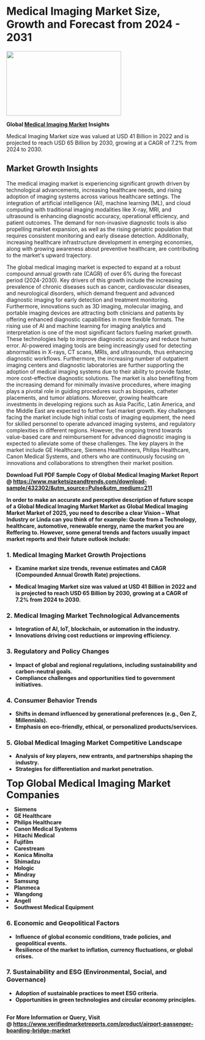 <H1>Medical Imaging Market Size, Growth and Forecast from 2024 - 2031</H1><img class="aligncenter size-medium wp-image-584254" src="https://thirdeyenews.in/wp-content/uploads/2024/09/Global-Market-Research-300x168.jpeg" alt="" width="300" height="168" /><p><strong>Global&nbsp;<a href="https://www.marketsizeandtrends.com/download-sample/432302/&amp;utm_source=Pulse&amp;utm_medium=211">Medical Imaging Market</a> Insights</strong></p><p>Medical Imaging Market size was valued at USD 41 Billion in 2022 and is projected to reach USD 65 Billion by 2030, growing at a CAGR of 7.2% from 2024 to 2030.</p><p><h2>Market Growth Insights</h2> <p>The medical imaging market is experiencing significant growth driven by technological advancements, increasing healthcare needs, and rising adoption of imaging systems across various healthcare settings. The integration of artificial intelligence (AI), machine learning (ML), and cloud computing with traditional imaging modalities like X-ray, MRI, and ultrasound is enhancing diagnostic accuracy, operational efficiency, and patient outcomes. The demand for non-invasive diagnostic tools is also propelling market expansion, as well as the rising geriatric population that requires consistent monitoring and early disease detection. Additionally, increasing healthcare infrastructure development in emerging economies, along with growing awareness about preventive healthcare, are contributing to the market's upward trajectory.</p> <p><strong></strong></p> <p>The global medical imaging market is expected to expand at a robust compound annual growth rate (CAGR) of over 6% during the forecast period (2024-2030). Key drivers of this growth include the increasing prevalence of chronic diseases such as cancer, cardiovascular diseases, and neurological disorders, which demand frequent and advanced diagnostic imaging for early detection and treatment monitoring. Furthermore, innovations such as 3D imaging, molecular imaging, and portable imaging devices are attracting both clinicians and patients by offering enhanced diagnostic capabilities in more flexible formats. The rising use of AI and machine learning for imaging analytics and interpretation is one of the most significant factors fueling market growth. These technologies help to improve diagnostic accuracy and reduce human error. AI-powered imaging tools are being increasingly used for detecting abnormalities in X-rays, CT scans, MRIs, and ultrasounds, thus enhancing diagnostic workflows. Furthermore, the increasing number of outpatient imaging centers and diagnostic laboratories are further supporting the adoption of medical imaging systems due to their ability to provide faster, more cost-effective diagnostic solutions. The market is also benefiting from the increasing demand for minimally invasive procedures, where imaging plays a pivotal role in guiding procedures such as biopsies, catheter placements, and tumor ablations. Moreover, growing healthcare investments in developing regions such as Asia Pacific, Latin America, and the Middle East are expected to further fuel market growth. Key challenges facing the market include high initial costs of imaging equipment, the need for skilled personnel to operate advanced imaging systems, and regulatory complexities in different regions. However, the ongoing trend towards value-based care and reimbursement for advanced diagnostic imaging is expected to alleviate some of these challenges. The key players in the market include GE Healthcare, Siemens Healthineers, Philips Healthcare, Canon Medical Systems, and others who are continuously focusing on innovations and collaborations to strengthen their market position. <p><strong></p><p><span class=""><strong>Download Full PDF Sample Copy of Global Medical Imaging Market Report</strong> @ <a href="https://www.marketsizeandtrends.com/download-sample/432302/&amp;utm_source=Pulse&amp;utm_medium=211" target="_blank">https://www.marketsizeandtrends.com/download-sample/432302/&amp;utm_source=Pulse&amp;utm_medium=211</a></span></p><p>In order to make an accurate and perceptive description of future scope of a Global&nbsp;Medical Imaging Market Market as Global&nbsp;Medical Imaging Market Market of 2025, you need to describe a clear Vision &ndash; What Industry or Linda can you think of for example: Quote from a Technology, healthcare, automotive, renewable energy, name the market you are Reffering to. However, some general trends and factors usually impact market reports and their future outlook include:</p><h3>1.&nbsp;<strong>Medical Imaging Market Growth Projections</strong></h3><ul><li>Examine market size trends, revenue estimates and CAGR (Compounded Annual Growth Rate) projections.</li><li><p>Medical Imaging Market size was valued at USD 41 Billion in 2022 and is projected to reach USD 65 Billion by 2030, growing at a CAGR of 7.2% from 2024 to 2030.</p></li></ul><h3>2.&nbsp;<strong>Medical Imaging Market Technological Advancements</strong></h3><ul><li>Integration of AI, IoT, blockchain, or automation in the industry.</li><li>Innovations driving cost reductions or improving efficiency.</li></ul><h3>3.&nbsp;<strong>Regulatory and Policy Changes</strong></h3><ul><li>Impact of global and regional regulations, including sustainability and carbon-neutral goals.</li><li>Compliance challenges and opportunities tied to government initiatives.</li></ul><h3>4.&nbsp;<strong>Consumer Behavior Trends</strong></h3><ul><li>Shifts in demand influenced by generational preferences (e.g., Gen Z, Millennials).</li><li>Emphasis on eco-friendly, ethical, or personalized products/services.</li></ul><h3>5.&nbsp;<strong>Global Medical Imaging Market Competitive Landscape</strong></h3><ul><li>Analysis of key players, new entrants, and partnerships shaping the industry.</li><li>Strategies for differentiation and market penetration.</li></ul><p data-pm-slice="1 1 []"><span style="color: inherit; font-family: inherit; font-size: 25px;">Top Global Medical Imaging Market Companies</span></p><div class="" data-test-id=""><p><li>Siemens</li><li> GE Healthcare</li><li> Philips Healthcare</li><li> Canon Medical Systems</li><li> Hitachi Medical</li><li> Fujifilm</li><li> Carestream</li><li> Konica Minolta</li><li> Shimadzu</li><li> Hologic</li><li> Mindray</li><li> Samsung</li><li> Planmeca</li><li> Wangdong</li><li> Angell</li><li> Southwest Medical Equipment</li></p></div><h3>6.&nbsp;<strong>Economic and Geopolitical Factors</strong></h3><ul><li>Influence of global economic conditions, trade policies, and geopolitical events.</li><li>Resilience of the market to inflation, currency fluctuations, or global crises.</li></ul><h3>7.&nbsp;<strong>Sustainability and ESG (Environmental, Social, and Governance)</strong></h3><ul><li>Adoption of sustainable practices to meet ESG criteria.</li><li>Opportunities in green technologies and circular economy principles.</li></ul><h2><strong style="font-size: 14px;">For More Information or Query, Visit @&nbsp;</strong><a style="background-color: #ffffff; font-size: 14px;" href="https://www.marketsizeandtrends.com/report/medical-imaging-market/" target="_blank">https://www.verifiedmarketreports.com/product/airport-passenger-boarding-bridge-market</a></h2>
